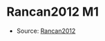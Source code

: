 <a name="material" />

# Rancan2012 M1
<script type="application/ld+json">
  {
    "@context": "https://schema.org/",
    "@type": "ChemicalSubstance",
    "http://purl.org/dc/terms/conformsTo":
      {
        "@type": "CreativeWork",
        "@id": "https://bioschemas.org/profiles/ChemicalSubstance/0.4-RELEASE/"
      },
    "@id": "https://egonw.github.io/nanowiki/nanowiki203.html#material",
    "name": "Rancan2012 M1",
    "sameAs": "http://127.0.0.1/mediawiki/index.php/Special:URIResolver/Rancan2012_M1"
  }
</script>


* Source: [Rancan2012](Rancan2012.md)
